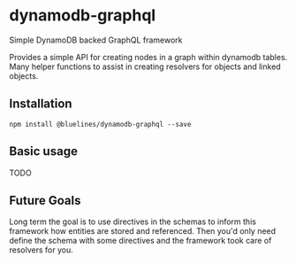 # dynamodb-graphql

Simple DynamoDB backed GraphQL framework

Provides a simple API for creating nodes in a graph within dynamodb tables. Many helper functions to assist in creating resolvers for objects and linked objects.


## Installation

```
npm install @bluelines/dynamodb-graphql --save
```


## Basic usage

TODO



## Future Goals

Long term the goal is to use directives in the schemas to inform this framework how entities are stored and referenced. Then you'd only need define the schema with some directives and the framework took care of resolvers for you.

